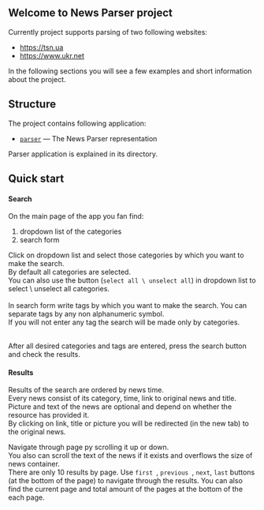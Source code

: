 ## Welcome to News Parser project

Currently project supports parsing of two following 
websites:

* https://tsn.ua
* https://www.ukr.net

In the following sections you will see a few examples and short information about the project.

## Structure

The project contains following application:

* [`parser`](./parser) — The News Parser representation

Parser application is explained in its directory.

## Quick start

#### Search
On the main page of the app you fan find:
 1. dropdown list of the categories
 2. search form
 
 Click on dropdown list and select those categories by which you want to make the search.<br />
 By default all categories are selected.<br />
 You can also use the button (`select all \ unselect all`) in dropdown list to select \ unselect
 all categories.<br />
 <br />
 In search form write tags by which you want to make the search. You can separate tags
 by any non alphanumeric symbol.<br >
 If you will not enter any tag the search will be made only by categories. <br />
 <br />
  
 After all desired categories and tags are entered, press the search button and check the results.
 
#### Results

Results of the search are ordered by news time.<br />
Every news consist of its category, time, link to original news and title.
Picture and text of the news are optional and depend on whether the
resource has provided it.<br />
By clicking on link, title or picture you will be redirected (in the new tab)
to the original news.<br />

Navigate through page py scrolling it up or down.<br />
You also can scroll the text of the news if it exists and overflows the size of news container.<br />
There are only 10 results by page. Use `first `, `previous `, `next`, `last` buttons (at the bottom of the page)
to navigate through the results.
You can also find the current page and total amount of the pages at the bottom of the each page.



